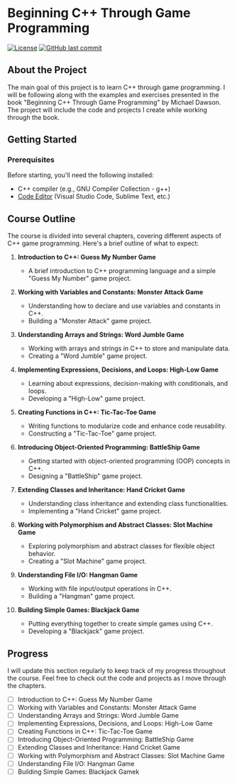 # Beginning C++ Through Game Programming

[![License](https://img.shields.io/badge/license-Cengage_Learning-blue.svg)](LICENSE)
[![GitHub last commit](https://img.shields.io/github/last-commit/Brynner03/Beginning-Cpp-Through-Game-Programming)](https://github.com/Brynner03/Beginning-C-Through-Game-Programming/commits/main)

## About the Project

The main goal of this project is to learn C++ through game programming. I will be following along with the examples and exercises presented in the book "Beginning C++ Through Game Programming" by Michael Dawson. The project will include the code and projects I create while working through the book.

## Getting Started

### Prerequisites

Before starting, you'll need the following installed:

- C++ compiler (e.g., GNU Compiler Collection - g++)
- [Code Editor](https://code.visualstudio.com/) (Visual Studio Code, Sublime Text, etc.)

## Course Outline

The course is divided into several chapters, covering different aspects of C++ game programming. Here's a brief outline of what to expect:

1. **Introduction to C++: Guess My Number Game**
   - A brief introduction to C++ programming language and a simple "Guess My Number" game project.

2. **Working with Variables and Constants: Monster Attack Game**
   - Understanding how to declare and use variables and constants in C++.
   - Building a "Monster Attack" game project.

3. **Understanding Arrays and Strings: Word Jumble Game**
   - Working with arrays and strings in C++ to store and manipulate data.
   - Creating a "Word Jumble" game project.

4. **Implementing Expressions, Decisions, and Loops: High-Low Game**
   - Learning about expressions, decision-making with conditionals, and loops.
   - Developing a "High-Low" game project.

5. **Creating Functions in C++: Tic-Tac-Toe Game**
   - Writing functions to modularize code and enhance code reusability.
   - Constructing a "Tic-Tac-Toe" game project.

6. **Introducing Object-Oriented Programming: BattleShip Game**
   - Getting started with object-oriented programming (OOP) concepts in C++.
   - Designing a "BattleShip" game project.

7. **Extending Classes and Inheritance: Hand Cricket Game**
   - Understanding class inheritance and extending class functionalities.
   - Implementing a "Hand Cricket" game project.

8. **Working with Polymorphism and Abstract Classes: Slot Machine Game**
   - Exploring polymorphism and abstract classes for flexible object behavior.
   - Creating a "Slot Machine" game project.

9. **Understanding File I/O: Hangman Game**
   - Working with file input/output operations in C++.
   - Building a "Hangman" game project.

10. **Building Simple Games: Blackjack Game**
    - Putting everything together to create simple games using C++.
    - Developing a "Blackjack" game project.

## Progress

I will update this section regularly to keep track of my progress throughout the course. Feel free to check out the code and projects as I move through the chapters.

- [ ] Introduction to C++: Guess My Number Game
- [ ] Working with Variables and Constants: Monster Attack Game
- [ ] Understanding Arrays and Strings: Word Jumble Game
- [ ] Implementing Expressions, Decisions, and Loops: High-Low Game
- [ ] Creating Functions in C++: Tic-Tac-Toe Game
- [ ] Introducing Object-Oriented Programming: BattleShip Game
- [ ] Extending Classes and Inheritance: Hand Cricket Game
- [ ] Working with Polymorphism and Abstract Classes: Slot Machine Game
- [ ] Understanding File I/O: Hangman Game
- [ ] Building Simple Games: Blackjack Gamek
